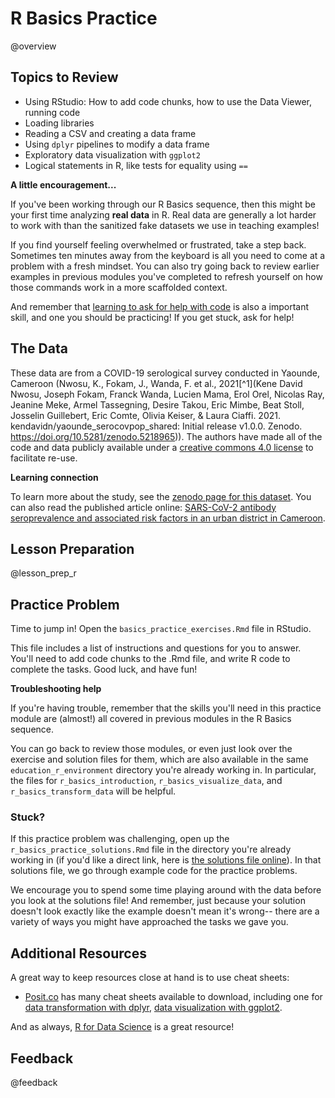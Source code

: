 <!--
module_id: r_basics_practice
author:   Rose Hartman
email:    hartmanr1@chop.edu
version: 1.0.2
current_version_description: Initial version
module_type: exercise
docs_version: 3.0.0
language: en
narrator: UK English Female
mode: Textbook
title: R Basics Practice
comment: Use the basics of R coding, data transformation, and data visualization to work with real data.
long_description: The best way to learn R is by using it! This module provides an opportunity to practice basic R skills on real data. 
estimated_time_in_minutes: 60

r_file: r\_basics\_practice

@pre_reqs
This is a practice module, which means you'll be expected to use commands without them being explained first. You should be familiar with the following before starting: 

- the RStudio IDE, including how to look at data in the Data Viewer
- the following `dplyr` commands: `filter`, `select`, `mutate`
- logical tests for equality in R (`==`)
- the following `ggplot2` commands: `geom_histogram`, `geom_boxplot`, `ggtitle`, `xlab`, and `facet_wrap`

If you aren't familiar with the above, going through the first three modules in our R Basics sequence should give you the background you need: [Intro](https://liascript.github.io/course/?https://raw.githubusercontent.com/arcus/education_modules/main/r_basics_introduction/r_basics_introduction.md#1), [Data Visualization](https://liascript.github.io/course/?https://raw.githubusercontent.com/arcus/education_modules/main/r_basics_visualize_data/r_basics_visualize_data.md#1), and [Data Transformation](https://liascript.github.io/course/?https://raw.githubusercontent.com/arcus/education_modules/main/r_basics_transform_data/r_basics_transform_data.md#1). 

Learners should also have access to R, either on their own computer or in the cloud.
@end

@learning_objectives

- Import a csv dataset into R
- Examine data in the Data Viewer
- Use `dplyr` to filter data and select columns, as well as to create new columns
- Use `ggplot2` to create data visualizations exploring the data

@end

good_first_module: false
data_task: data_visualization, data_wrangling
coding_required: true
coding_level: intermediate
coding_language: r
sequence_name: r_basics
previous_sequential_module: r_basics_transform_data

@sets_you_up_for

@end

@depends_on_knowledge_available_in
-r_basics_introduction
-r_basics_visualize_data
-r_basics_transform_data
@end

@version_history
No previous versions.
@end

import: https://raw.githubusercontent.com/arcus/education_modules/main/_module_templates/macros.md
import: https://raw.githubusercontent.com/arcus/education_modules/main/_module_templates/macros_r.md
-->

# R Basics Practice

@overview

## Topics to Review

- Using RStudio: How to add code chunks, how to use the Data Viewer, running code
- Loading libraries
- Reading a CSV and creating a data frame
- Using `dplyr` pipelines to modify a data frame
- Exploratory data visualization with `ggplot2`
- Logical statements in R, like tests for equality using `==`

<div class = "care">
<b style="color: rgb(var(--color-highlight));">A little encouragement...</b><br>

If you've been working through our R Basics sequence, then this might be your first time analyzing **real data** in R. 
Real data are generally a lot harder to work with than the sanitized fake datasets we use in teaching examples!

If you find yourself feeling overwhelmed or frustrated, take a step back. 
Sometimes ten minutes away from the keyboard is all you need to come at a problem with a fresh mindset.
You can also try going back to review earlier examples in previous modules you've completed to refresh yourself on how those commands work in a more scaffolded context.

And remember that [learning to ask for help with code](https://liascript.github.io/course/?https://raw.githubusercontent.com/arcus/education_modules/main/learning_to_learn/learning_to_learn.md#8) is also a important skill, and one you should be practicing! 
If you get stuck, ask for help!

</div>

## The Data

These data are from a COVID-19 serological survey conducted in Yaounde, Cameroon (Nwosu, K., Fokam, J., Wanda, F. et al., 2021[^1](Kene David Nwosu, Joseph Fokam, Franck Wanda, Lucien Mama, Erol Orel, Nicolas Ray, Jeanine Meke, Armel Tassegning, Desire Takou, Eric Mimbe, Beat Stoll, Josselin Guillebert, Eric Comte, Olivia Keiser, & Laura Ciaffi. 2021. kendavidn/yaounde\_serocovpop\_shared: Initial release v1.0.0. Zenodo. https://doi.org/10.5281/zenodo.5218965)). The authors have made all of the code and data publicly available under a [creative commons 4.0 license](https://creativecommons.org/licenses/by/4.0/legalcode) to facilitate re-use.


<div class = "learn-more">
<b style="color: rgb(var(--color-highlight));">Learning connection</b><br>

To learn more about the study, see the [zenodo page for this dataset](https://zenodo.org/record/5218965#.YeBq2RPMITW). You can also read the published article online: [SARS-CoV-2 antibody seroprevalence and associated risk factors in an urban district in Cameroon](https://www.nature.com/articles/s41467-021-25946-0).

</div>

## Lesson Preparation

@lesson_prep_r

## Practice Problem

Time to jump in! 
Open the `basics_practice_exercises.Rmd` file in RStudio. 

This file includes a list of instructions and questions for you to answer.
You'll need to add code chunks to the .Rmd file, and write R code to complete the tasks. 
Good luck, and have fun!

<div class = "help">
<b style="color: rgb(var(--color-highlight));">Troubleshooting help</b><br>

If you're having trouble, remember that the skills you'll need in this practice module are (almost!) all covered in previous modules in the R Basics sequence. 

You can go back to review those modules, or even just look over the exercise and solution files for them, which are also available in the same `education_r_environment` directory you're already working in. 
In particular, the files for `r_basics_introduction`, `r_basics_visualize_data`, and `r_basics_transform_data` will be helpful.

</div>

### Stuck?

If this practice problem was challenging, open up the `r_basics_practice_solutions.Rmd` file in the directory you're already working in (if you'd like a direct link, here is [the solutions file online](https://github.com/arcus/education_r_environment/blob/main/r_basics_practice/basics_practice_solutions.Rmd)). 
In that solutions file, we go through example code for the practice problems.

We encourage you to spend some time playing around with the data before you look at the solutions file! 
And remember, just because your solution doesn't look exactly like the example doesn't mean it's wrong-- there are a variety of ways you might have approached the tasks we gave you.  

## Additional Resources

A great way to keep resources close at hand is to use cheat sheets:

- [Posit.co](https://posit.co/about/) has many cheat sheets available to download, including one for [data transformation with dplyr](https://posit.co/wp-content/uploads/2022/10/data-transformation-1.pdf), [data visualization with ggplot2](https://posit.co/wp-content/uploads/2022/10/data-visualization-1.pdf).

And as always, [R for Data Science](https://r4ds.had.co.nz/) is a great resource!

## Feedback

@feedback
